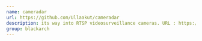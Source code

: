 ```yaml
---
name: cameradar
url: https://github.com/Ullaakut/cameradar
description: its way into RTSP videosurveillance cameras. URL : https://github.com/Ullaakut/cameradar Groups : blackarch blackarch-scanner
group: blackarch
---
```

